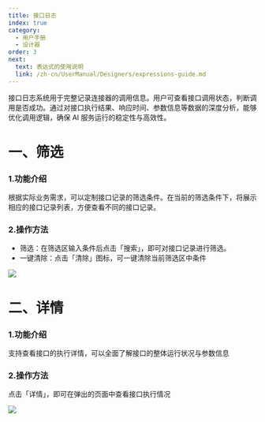 ```yaml
---
title: 接口日志
index: true
category:
  - 用户手册
  - 设计器
order: 3
next:
  text: 表达式的使用说明
  link: /zh-cn/UserManual/Designers/expressions-guide.md
---
```

接口日志系统用于完整记录连接器的调用信息。用户可查看接口调用状态，判断调用是否成功。通过对接口执行结果、响应时间、参数信息等数据的深度分析，能够优化调用逻辑，确保 AI 服务运行的稳定性与高效性。

# 一、筛选
### 1.功能介绍
根据实际业务需求，可以定制接口记录的筛选条件。在当前的筛选条件下，将展示相应的接口记录列表，方便查看不同的接口记录。

### 2.操作方法
+ 筛选：在筛选区输入条件后点击「搜索」，即可对接口记录进行筛选。
+ 一键清除：点击「清除」图标，可一键清除当前筛选区中条件

![](https://oinone-jar.oss-cn-zhangjiakou.aliyuncs.com/welcome-document/AI%20Integrated%20Designer/Interface%20log/sx.png)

# 二、详情
### 1.功能介绍
支持查看接口的执行详情，可以全面了解接口的整体运行状况与参数信息

### 2.操作方法
点击「详情」，即可在弹出的页面中查看接口执行情况

![](https://oinone-jar.oss-cn-zhangjiakou.aliyuncs.com/welcome-document/AI%20Integrated%20Designer/Interface%20log/xq.png)

